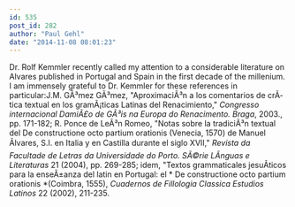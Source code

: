 ```yaml
---
id: 535
post_id: 282
author: "Paul Gehl"
date: "2014-11-08 08:01:23"
---
```

Dr. Rolf Kemmler recently called my attention to a considerable literature on Alvares published in Portugal and Spain in the first decade of the millenium. I am immensely grateful to Dr. Kemmler for these references in particular:J.M. GÃ³mez GÃ³mez, "AproximaciÃ³n a los comentarios de crÃ­tica textual en los gramÃ¡ticas Latinas del Renacimiento," *Congresso internacional DamiÃ£o de GÃ³is na Europa do Renacimento. Braga*, 2003., pp. 171-182; R. Ponce de LeÃ³n Romeo, "Notas sobre la tradiciÃ³n textual del De constructione octo partium orationis (Venecia, 1570) de Manuel Ãlvares, S.I. en Italia y en Castilla durante el siglo XVII," *Revista da Facultade de Letras da Universidade do Porto. SÃ©rie LÃ­nguas e Literaturas* 21 (2004), pp. 269-285; idem, "Textos grammaticales jesuÃ­ticos para la enseÃ±anza del latin en Portugal: el * De constructione octo partium orationis *(Coimbra, 1555), *Cuadernos de Fillologia Classica Estudios Latinos* 22 (2002), 211-235.
